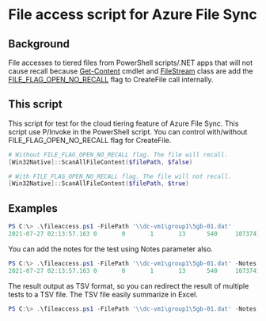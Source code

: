 # File access script for Azure File Sync

## Background

File accesses to tiered files from PowerShell scripts/.NET apps that will not cause recall because [Get-Content](https://docs.microsoft.com/en-us/powershell/module/microsoft.powershell.management/get-content) cmdlet and [FileStream](https://docs.microsoft.com/en-us/dotnet/api/system.io.filestream) class are add the [FILE_FLAG_OPEN_NO_RECALL](https://docs.microsoft.com/en-us/windows/win32/api/fileapi/nf-fileapi-createfilew) flag to CreateFile call internally.

## This script

This script for test for the cloud tiering feature of Azure File Sync. This script use P/Invoke in the PowerShell script. You can control with/without FILE_FLAG_OPEN_NO_RECALL flag for CreateFile.

```powershell
# Without FILE_FLAG_OPEN_NO_RECALL flag. The file will recall.
[Win32Native]::ScanAllFileContent($filePath, $false)

# With FILE_FLAG_OPEN_NO_RECALL flag. The file will not recall.
[Win32Native]::ScanAllFileContent($filePath, $true)
```

## Examples

```powershell
PS C:\> .\fileaccess.ps1 -FilePath '\\dc-vm1\group1\5gb-01.dat'
2021-07-27 02:13:57.163 0       0       1       13      540     1073741824      \\dc-vm1\group1\5gb-01.dat
```

You can add the notes for the test using Notes parameter also.

```powershell
PS C:\> .\fileaccess.ps1 -FilePath '\\dc-vm1\group1\5gb-01.dat' -Notes 'Test case 1a'
2021-07-27 02:13:57.163 0       0       1       13      540     1073741824      \\dc-vm1\group1\5gb-01.dat      Test case 1a
```

The result output as TSV format, so you can redirect the result of multiple tests to a TSV file. The TSV file easily summarize in Excel.

```powershell
PS C:\> .\fileaccess.ps1 -FilePath '\\dc-vm1\group1\5gb-01.dat' -Notes 'Test case 1b' >> results.tsv
```
